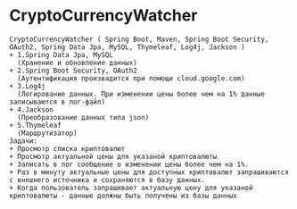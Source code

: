 # CryptoCurrencyWatcher
    CryptoCurrencyWatcher ( Spring Boot, Maven, Spring Boot Security, OAuth2, Spring Data Jpa, MySQL, Thymeleaf, Log4j, Jackson )
    + 1.Spring Data Jpa, MySQL
      (Хранение и обновление данных)
    + 2.Spring Boot Security, OAuth2
      (Аутентификация произвадится при помощи cloud.google.com)
    + 3.Log4j
      (Логирование данных. При изменении цены более чем на 1% данные записываются в лог-файл)
    + 4.Jackson
      (Преобразование данных типа json)
    + 5.Thymeleaf
      (Маршрутизатор)
    Задачи:
    + Просмотр списка криптовалют
    + Просмотр актуальной цены для указаной криптовалюты
    + Записать в лог сообщение о изменении цены более чем на 1%.
    + Раз в минуту актуальные цены для доступных криптовалют запрашиваются c внешнего источника и сохраняются в базу данных.
    + Когда пользователь запрашивает актуальную цену для указаной криптовалюты - данные должны быть получены из базы данных
